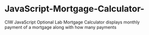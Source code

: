 # JavaScript-Mortgage-Calculator-
CIW JavaScript Optional Lab Mortgage Calculator displays monthly payment of a mortgage along with how many payments  
